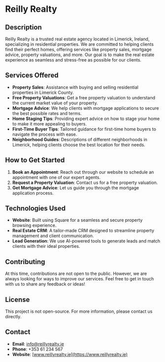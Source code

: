 # Reilly Realty

## Description
Reilly Realty is a trusted real estate agency located in Limerick, Ireland, specializing in residential properties. We are committed to helping clients find their perfect homes, offering services like property sales, mortgage advice, property valuations, and more. Our goal is to make the real estate experience as seamless and stress-free as possible for our clients.

## Services Offered
- **Property Sales**: Assistance with buying and selling residential properties in Limerick County.
- **Free Property Valuations**: Get a free property valuation to understand the current market value of your property.
- **Mortgage Advice**: We help clients with mortgage applications to secure the best possible rates and terms.
- **Home Staging Tips**: Providing expert advice on how to stage your home to make it more appealing to buyers.
- **First-Time Buyer Tips**: Tailored guidance for first-time home buyers to navigate the process with ease.
- **Neighborhood Guides**: Descriptions of different neighborhoods in Limerick, helping clients choose the best location for their needs.

## How to Get Started
1. **Book an Appointment**: Reach out through our website to schedule an appointment with one of our expert agents.
2. **Request a Property Valuation**: Contact us for a free property valuation.
3. **Get Mortgage Advice**: Let us guide you through the mortgage application process.

## Technologies Used
- **Website**: Built using Square for a seamless and secure property browsing experience.
- **Real Estate CRM**: A tailor-made CRM designed to streamline property management and client communication.
- **Lead Generation**: We use AI-powered tools to generate leads and match clients with their ideal properties.

## Contributing
At this time, contributions are not open to the public. However, we are always looking for ways to improve our services. Feel free to get in touch with us to share any feedback or ideas!

## License
This project is not open-source. For more information, please contact us directly.

## Contact
- **Email**: info@reillyrealty.ie
- **Phone**: +353 61 234 567
- **Website**: [www.reillyrealty.ie](https://www.reillyrealty.ie)
